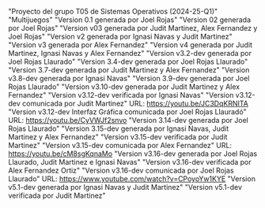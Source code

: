 "Proyecto del grupo T05 de Sistemas Operativos (2024-25-Q1)" 
"Multijuegos" 
"Version 0.1 generada por Joel Rojas" 
"Version 02 generada por Joel Rojas" 
"Version v03 generada por Judit Martinez, Alex Fernandez y Joel Rojas" 
"Version v2 generada por Ignasi Navas y Judit Martinez"
"Version v3 generada por Alex Fernandez"
"Version v4 generada por Judit Martinez, Ignasi Navas y Alex Fernandez"
"Version v3.2-dev generada por Joel Rojas Llaurado" 
"Version 3.4-dev generada por Joel Rojas Llaurado" 
"Version 3.7-dev generada por Judit Martinez y Alex Fernandez" 
"Version v3.8-dev generada por Ignasi Navas" 
"Version 3.9-dev generada por Joel Rojas Llaurado"
"Version v3.10-dev generada por Judit Martinez y Alex Fernandez"
"Version v3.12-dev verificada por Ignasi Navas"
"Version v3.12-dev comunicada por Judit Martinez" 
URL: https://youtu.be/JC3DqKRNITA
"Version v3.12-dev Interfaz Gráfica comunicada por Joel Rojas Llauradó"
URL: https://youtu.be/CyVWJf2snvo
"Version 3.14-dev generada por Joel Rojas Llaurado"
"Version 3.15-dev generada por Ignasi Navas, Judit Martinez y Alex Fernandez"
"Version v3.15-dev verificada por Judit Martinez"
"Version v3.15-dev comunicada por Alex Fernandez"
URL: https://youtu.be/cM8sgKqnaMo
"Version v3.16-dev generada por Joel Rojas Llaurado, Judit Martinez e Ignasi Navas" 
"Version v3.16-dev verificada por Alex Fernandez Ortiz" 
"Version v3.16-dev comunicada por Joel Rojas Llaurado"
URL:  https://www.youtube.com/watch?v=CPoyoYw1KYE
"Version v5.1-dev generada por Ignasi Navas y Judit Martinez"
"Version v5.1-dev verificada por Judit Martinez"
